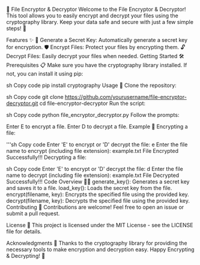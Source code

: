 🔐 File Encryptor & Decryptor
Welcome to the File Encryptor & Decryptor! This tool allows you to easily encrypt and decrypt your files using the cryptography library. Keep your data safe and secure with just a few simple steps! 🚀

Features ✨
🔑 Generate a Secret Key: Automatically generate a secret key for encryption.
🛡️ Encrypt Files: Protect your files by encrypting them.
🔓 Decrypt Files: Easily decrypt your files when needed.
Getting Started 🛠️
Prerequisites 📋
Make sure you have the cryptography library installed. If not, you can install it using pip:

sh
Copy code
pip install cryptography
Usage 🚀
Clone the repository:

sh
Copy code
git clone https://github.com/yourusername/file-encryptor-decryptor.git
cd file-encryptor-decryptor
Run the script:

sh
Copy code
python file_encryptor_decryptor.py
Follow the prompts:

Enter E to encrypt a file.
Enter D to decrypt a file.
Example 📖
Encrypting a file:

'''sh
Copy code
Enter 'E' to encrypt or 'D' decrypt the file: e
Enter the file name to encrypt (including file extension): example.txt
File Encrypted Successfully!!!
Decrypting a file:

sh
Copy code
Enter 'E' to encrypt or 'D' decrypt the file: d
Enter the file name to decrypt (including file extension): example.txt
File Decrypted Successfully!!!
Code Overview 🧑‍💻
generate_key(): Generates a secret key and saves it to a file.
load_key(): Loads the secret key from the file.
encrypt(filename, key): Encrypts the specified file using the provided key.
decrypt(filename, key): Decrypts the specified file using the provided key.
Contributing 🤝
Contributions are welcome! Feel free to open an issue or submit a pull request.

License 📜
This project is licensed under the MIT License - see the LICENSE file for details.

Acknowledgments 🙏
Thanks to the cryptography library for providing the necessary tools to make encryption and decryption easy.
Happy Encrypting & Decrypting! 🎉
